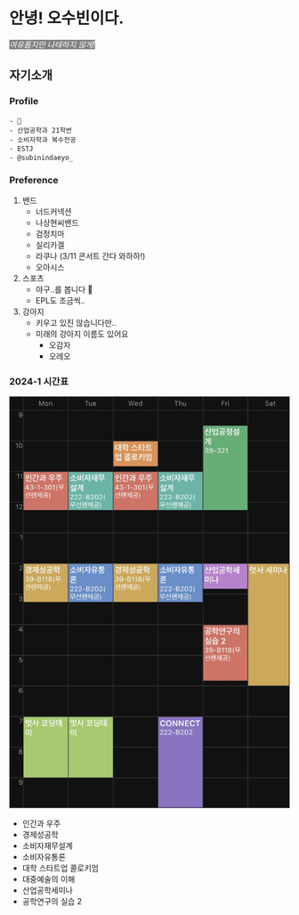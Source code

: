 # 안녕! 오수빈이다.

<span style = "background-color:gray; color:white">_*여유롭지만 나태하지 않게!*_

## 자기소개
### Profile
    - 🦁
    - 산업공학과 21학번
    - 소비자학과 복수전공
    - ESTJ
    - @subinindaeyo_

### Preference
1. 밴드
    - 너드커넥션
    - 나상현씨밴드
    - 검정치마
    - 실리카겔
    - 라쿠나 (3/11 콘서트 간다 와하하!)
    - 오아시스
2. 스포츠
    - 야구..를 봅니다 🐯
    - EPL도 조금씩..
3. 강아지
    - 키우고 있진 않습니다만..
    - 미래의 강아지 이름도 있어요
        - 오감자
        - 오레오

### 2024-1 시간표
![시간표](./img_subin/timetable.jpg "제 시간표입니다")
- 인간과 우주
- 경제성공학
- 소비자재무설계
- 소비자유통론
- 대학 스타트업 콜로키엄
- 대중예술의 이해
- 산업공학세미나
- 공학연구의 실습 2